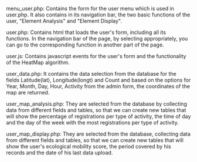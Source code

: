 menu_user.php: Contains the form for the user menu which is used in user.php. It also contains in its navigation bar, the two basic functions of the user, "Element Analysis" and "Element Display". 
  
user.php: Contains html that loads the user's form, including all its functions. In the navigation bar of the page, by selecting appropriately, you can go to the corresponding function in another part of the page.
 
user.js: Contains javascript events for the user's form and the functionality of the HeatMap algorithm. 

user_data.php: It contains the data selection from the database for the fields Latitude(lat), Longitude(longt) and Count and based on the options for Year, Month, Day, Hour, Activity from the admin form, the coordinates of the map are returned.

user_map_analysis.php: They are selected from the database by collecting data from different fields and tables, so that we can create new tables that will show the percentage of registrations per type of activity, 
the time of day and the day of the week with the most registrations per type of activity.

user_map_display.php: They are selected from the database, collecting data from different fields and tables, so that we can create new tables that will show the user's ecological mobility score,
the period covered by his records and the date of his last data upload.

